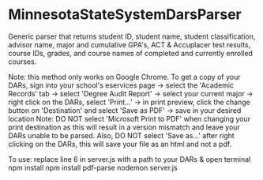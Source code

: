 # MinnesotaStateSystemDarsParser
Generic parser that returns student ID, student name, student classification, advisor name, 
major and cumulative GPA's, ACT & Accuplacer test results, course IDs, grades, 
and course names of completed and currently enrolled courses.

Note: this method only works on Google Chrome. To get a copy of your DARs, sign into your 
school's eservices page -> select the 'Academic Records' tab -> select 'Degree Audit 
Report' -> select your current major -> right click on the DARs, select 'Print...' -> in 
print preview, click the change button on 'Destination' and select 'Save as PDF' -> save 
in your desired location Note: DO NOT select 'Microsoft Print to PDF' when changing your 
print destination as this will result in a version mismatch and leave your DARs unable to 
be parsed. Also, DO NOT select 'Save as...' after right clicking on the DARs, this will 
save your file as an html and not a pdf.

To use: 
replace line 6 in server.js with a path to your DARs & open terminal
npm install
npm install pdf-parse
nodemon server.js
